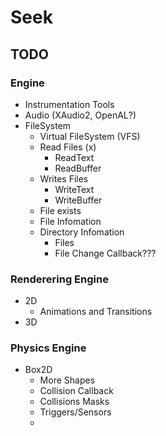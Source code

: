 # Seek

## TODO

### Engine
* Instrumentation Tools
* Audio (XAudio2, OpenAL?)
* FileSystem
  - Virtual FileSystem (VFS)
  - Read Files (x)
    - ReadText
    - ReadBuffer
  - Writes Files
    - WriteText
    - WriteBuffer
  - File exists
  - File Infomation
  - Directory Infomation
    - Files
    - File Change Callback???


### Renderering Engine
* 2D
  - Animations and Transitions
* 3D

### Physics Engine
* Box2D
  - More Shapes
  - Collision Callback
  - Collisions Masks
  - Triggers/Sensors
  - 